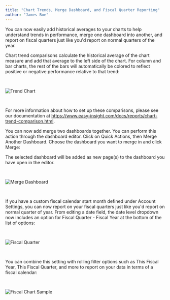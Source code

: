 ```yaml
---
title: "Chart Trends, Merge Dashboard, and Fiscal Quarter Reporting"
author: "James Boe"
---
```


You can now easily add historical averages to your charts to help understand trends in performance, merge one dashboard into another, and report on fiscal quarters just like you'd report on normal quarters of the year.<!--more-->

Chart trend comparisons calculate the historical average of the chart measure and add that average to the left side of the chart. For column and bar charts, the rest of the bars will automatically be colored to reflect positive or negative performance relative to that trend: 

<img style="max-width:900px;margin-top:30px;margin-bottom:30px" src="https://www.easy-insight.com/images/help/chart_trend.png" alt="Trend Chart" class="img img-responsive"/>

For more information about how to set up these comparisons, please see our documentation at <a href="https://www.easy-insight.com/docs/reports/chart-trend-comparison.html">https://www.easy-insight.com/docs/reports/chart-trend-comparison.html</a>.

You can now add merge two dashboards together. You can perform this action through the dashboard editor. Click on Quick Actions, then Merge Another Dashboard. Choose the dashboard you want to merge in and click Merge:

The selected dashboard will be added as new page(s) to the dashboard you have open in the editor.

<img style="max-width:300px;margin-top:30px;margin-bottom:30px" src="https://blog.easy-insight.com/images/merge_dashboard.png" alt="Merge Dashboard" class="img img-responsive"/>

If you have a custom fiscal calendar start month defined under Account Settings, you can now report on your fiscal quarters just like you'd report on normal quarter of year. From editing a date field, the date level dropdown now includes an option for Fiscal Quarter - Fiscal Year at the bottom of the list of options:

<img style="max-width:300px;margin-top:30px;margin-bottom:30px" src="https://blog.easy-insight.com/images/fiscal_quarter.png" alt="Fiscal Quarter" class="img img-responsive"/>

You can combine this setting with rolling filter options such as This Fiscal Year, This Fiscal Quarter, and more to report on your data in terms of a fiscal calendar:

<img style="max-width:800px;margin-top:30px;margin-bottom:30px" src="https://blog.easy-insight.com/images/fiscal_result.png" alt="Fiscal Chart Sample" class="img img-responsive"/>